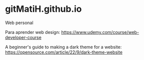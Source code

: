 # gitMatiH.github.io
Web personal

Para aprender web design:
https://www.udemy.com/course/web-developer-course

A beginner's guide to making a dark theme for a website:
https://opensource.com/article/22/9/dark-theme-website
